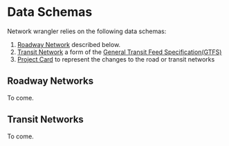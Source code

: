 # Data Schemas

Network wrangler relies on the following data schemas:

1. [Roadway Network](#roadway-networks) described below.
2. [Transit Network](#transit-networks) a form of the [General Transit Feed Specification(GTFS)](https://gtfs.org)
3. [Project Card](https://network-wrangler.github.io/projectcard) to represent the changes to the road or transit networks

## Roadway Networks

To come.

## Transit Networks

To come.
